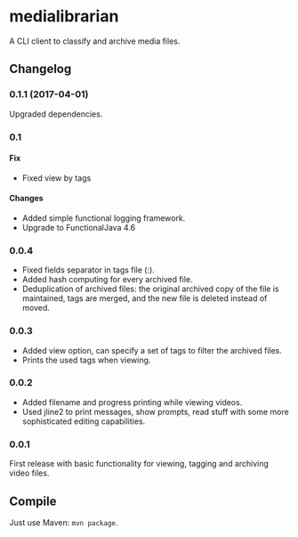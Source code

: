 # medialibrarian

A CLI client to classify and archive media files.

## Changelog
### 0.1.1 (2017-04-01)
Upgraded dependencies.

### 0.1
#### Fix
* Fixed view by tags

#### Changes
* Added simple functional logging framework.
* Upgrade to FunctionalJava 4.6

### 0.0.4

* Fixed fields separator in tags file (:).
* Added hash computing for every archived file.
* Deduplication of archived files: the original archived copy of the file is maintained, tags are merged, and the
  new file is deleted instead of moved.

### 0.0.3

* Added view option, can specify a set of tags to filter the archived files.
* Prints the used tags when viewing.

### 0.0.2

* Added filename and progress printing while viewing videos.
* Used jline2 to print messages, show prompts, read stuff with some more sophisticated editing capabilities.

### 0.0.1

First release with basic functionality for viewing, tagging and archiving video files.

## Compile

Just use Maven: `mvn package`.